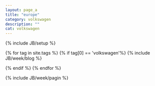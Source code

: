 ```yaml
---
layout: page_a
title: "europe"
category: volkswagen
description: ""
cat: volkswagen
---
```

{% include JB/setup %}

{% for tag in site.tags %} 
	{% if tag[0] == 'volkswagen'%}
{% include JB/week/blog %} 
 
  {% endif %}
{% endfor %}

{% include JB/week/pagin %}	
